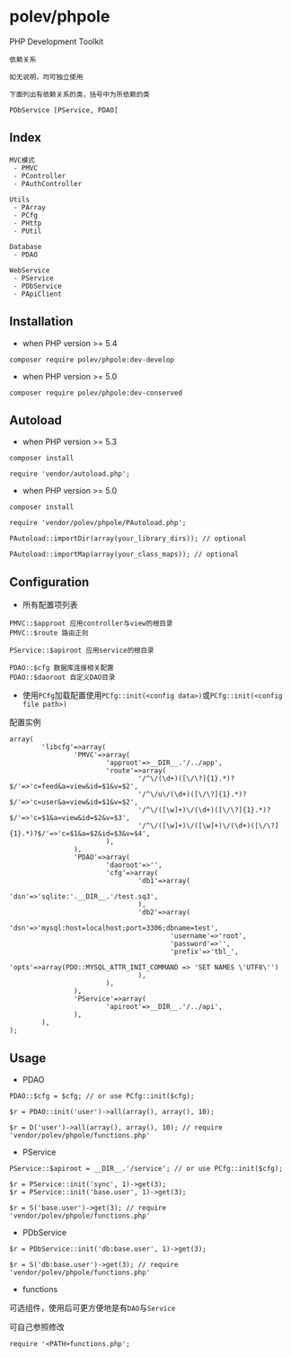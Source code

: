 polev/phpole
=============

PHP Development Toolkit

```
依赖关系

如无说明，均可独立使用

下面列出有依赖关系的类，括号中为所依赖的类

PDbService [PService, PDAO]
```

Index
--------

```
MVC模式
 - PMVC
 - PController
 - PAuthController

Utils
 - PArray
 - PCfg
 - PHttp
 - PUtil

Database
 - PDAO

WebService
 - PService
 - PDbService
 - PApiClient
```

Installation
--------------

* when PHP version >= 5.4

```
composer require polev/phpole:dev-develop
```

* when PHP version >= 5.0

```
composer require polev/phpole:dev-conserved
```

Autoload
--------------

* when PHP version >= 5.3

```
composer install

require 'vendor/autoload.php';
```

* when PHP version >= 5.0

```
composer install

require 'vendor/polev/phpole/PAutoload.php';

PAutoload::importDir(array(your_library_dirs)); // optional

PAutoload::importMap(array(your_class_maps)); // optional
```

Configuration
---------------

* 所有配置项列表

```
PMVC::$approot 应用controller与view的根目录
PMVC::$route 路由正则

PService::$apiroot 应用service的根目录

PDAO::$cfg 数据库连接相关配置
PDAO::$daoroot 自定义DAO目录
```

* 使用`PCfg`加载配置使用`PCfg::init(<config data>)`或`PCfg::init(<config file path>)`

配置实例

```
array(
		'libcfg'=>array(
				'PMVC'=>array(
						'approot'=>__DIR__.'/../app',
						'route'=>array(
								'/^\/(\d+)([\/\?]{1}.*)?$/'=>'c=feed&a=view&id=$1&v=$2',
								'/^\/u\/(\d+)([\/\?]{1}.*)?$/'=>'c=user&a=view&id=$1&v=$2',
								'/^\/([\w]+)\/(\d+)([\/\?]{1}.*)?$/'=>'c=$1&a=view&id=$2&v=$3',
								'/^\/([\w]+)\/([\w]+)\/(\d+)([\/\?]{1}.*)?$/'=>'c=$1&a=$2&id=$3&v=$4',
						),
				),
				'PDAO'=>array(
						'daoroot'=>'',
						'cfg'=>array(
								'db1'=>array(
										'dsn'=>'sqlite:'.__DIR__.'/test.sq3',
								),
								'db2'=>array(
										'dsn'=>'mysql:host=localhost;port=3306;dbname=test',
										'username'=>'root',
										'password'=>'',
										'prefix'=>'tbl_',
										'opts'=>array(PDO::MYSQL_ATTR_INIT_COMMAND => 'SET NAMES \'UTF8\'')
								),
						),
				),
				'PService'=>array(
						'apiroot'=>__DIR__.'/../api',
				),
		),
);
``` 

Usage
----------

* PDAO

```
PDAO::$cfg = $cfg; // or use PCfg::init($cfg);

$r = PDAO::init('user')->all(array(), array(), 10);

$r = D('user')->all(array(), array(), 10); // require 'vendor/polev/phpole/functions.php'
```

* PService

```
PService::$apiroot = __DIR__.'/service'; // or use PCfg::init($cfg);

$r = PService::init('sync', 1)->get(3);
$r = PService::init('base.user', 1)->get(3);

$r = S('base.user')->get(3); // require 'vendor/polev/phpole/functions.php'
```

* PDbService

```
$r = PDbService::init('db:base.user', 1)->get(3);

$r = S('db:base.user')->get(3); // require 'vendor/polev/phpole/functions.php'
```

* functions

可选组件，使用后可更方便地是有`DAO`与`Service`

可自己参照修改

```
require '<PATH>functions.php';
```
